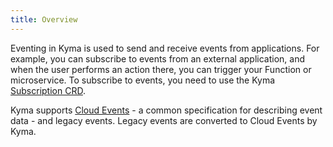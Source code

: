 ```yaml
---
title: Overview
---
```


Eventing in Kyma is used to send and receive events from applications. For example, you can subscribe to events from an external application, and when the user performs an action there, you can trigger your Function or microservice. To subscribe to events, you need to use the Kyma [Subscription CRD](../../../05-technical-reference/06-custom-resources/evnt-01-subscription.md).

Kyma supports [Cloud Events](https://cloudevents.io/) - a common specification for describing event data - and legacy events. Legacy events are converted to Cloud Events by Kyma.
